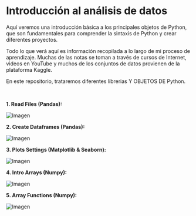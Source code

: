 # Introducción al análisis de datos

Aquí veremos una introducción básica a los principales objetos de Python, que son fundamentales para comprender la sintaxis de Python y crear diferentes proyectos.

Todo lo que verá aquí es información recopilada a lo largo de mi proceso de aprendizaje. Muchas de las notas se toman a través de cursos de Internet, videos en YouTube y muchos de los conjuntos de datos provienen de la plataforma Kaggle.

En este repositorio, trataremos diferentes librerias Y OBJETOS DE Python.

<br>



**1. Read Files (Pandas):**


![Imagen](https://github.com/StatisticsWithJIMP/Analisis-de-datos-con-Python/blob/main/JPGs/RF_JN.JPG)

**2. Create Dataframes (Pandas):**


![Imagen](https://github.com/StatisticsWithJIMP/Analisis-de-datos-con-Python/blob/main/JPGs/DF_JN.JPG)


**3. Plots Settings (Matplotlib & Seaborn):**


![Imagen](https://github.com/StatisticsWithJIMP/Analisis-de-datos-con-Python/blob/main/JPGs/PLT_JN.JPG)

**4. Intro Arrays (Numpy):**


![Imagen](https://github.com/StatisticsWithJIMP/Analisis-de-datos-con-Python/blob/main/JPGs/NUM_1_JN.JPG)

**5. Array Functions (Numpy):**


![Imagen](https://github.com/StatisticsWithJIMP/Analisis-de-datos-con-Python/blob/main/JPGs/NUM_2JN.JPG)







